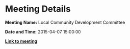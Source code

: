 # Meeting Details

**Meeting Name:** Local Community Development Committee

**Date and Time:** 2015-04-07 15:00:00

**<a href="https://www.limerick.ie/council/whats-on/local-community-development-committee" target="_blank">Link to meeting</a>**

